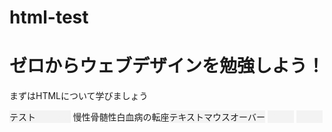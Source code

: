 # html-test



<!DOCTYPE html>
<html>
<head>
  <title>test</title>
  <meta charset="UTF-8">
  <style type="text/css" media="screen">
    .mask {
        display: inline-block;
  color:#f3f3f3;
  background-color: #f3f3f3;
}
.mask :hover{
  color: #0d0015;
}
  </style>
</head>
<body>
  <h1>ゼロからウェブデザインを勉強しよう！</h1>
  <p>まずはHTMLについて学びましょう</p>
  <span class="mask"><a>テスト</a>テキスト</span>
  慢性骨髄性白血病の転座<div class="mask"><a>テキストマウスオーバー</a></div>
  <a class="mask">テスト</a>
  <a class="mask" ontouchstart="">テスト</a>
</body>
</html>
